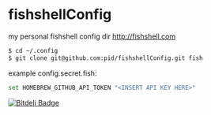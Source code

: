 fishshellConfig
===============

my personal fishshell config dir http://fishshell.com

```sh
$ cd ~/.config
$ git clone git@github.com:pid/fishshellConfig.git fish
```

example config.secret.fish:
```sh
set HOMEBREW_GITHUB_API_TOKEN "<INSERT API KEY HERE>"
```


[![Bitdeli Badge](https://d2weczhvl823v0.cloudfront.net/pid/fishshellconfig/trend.png)](https://bitdeli.com/free "Bitdeli Badge")

